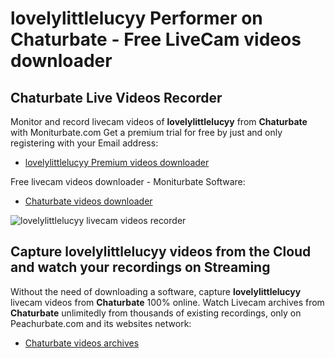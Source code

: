 # lovelylittlelucyy Performer on Chaturbate - Free LiveCam videos downloader

## Chaturbate Live Videos Recorder

Monitor and record livecam videos of **lovelylittlelucyy** from **Chaturbate** with Moniturbate.com
Get a premium trial for free by just and only registering with your Email address:
* [lovelylittlelucyy Premium videos downloader](https://moniturbate.com/request-demo-licence-key.html)

Free livecam videos downloader - Moniturbate Software:
* [Chaturbate videos downloader](https://moniturbate.com/moniturbate-download-software.html)

![lovelylittlelucyy livecam videos recorder](https://peachurnet.com/templates/moniturbate-software.png)


## Capture lovelylittlelucyy videos from the Cloud and watch your recordings on Streaming

Without the need of downloading a software, capture **lovelylittlelucyy** livecam videos from **Chaturbate** 100% online.
Watch Livecam archives from **Chaturbate** unlimitedly from thousands of existing recordings, only on Peachurbate.com and its websites network:
* [Chaturbate videos archives](https://peachurnet.com/)